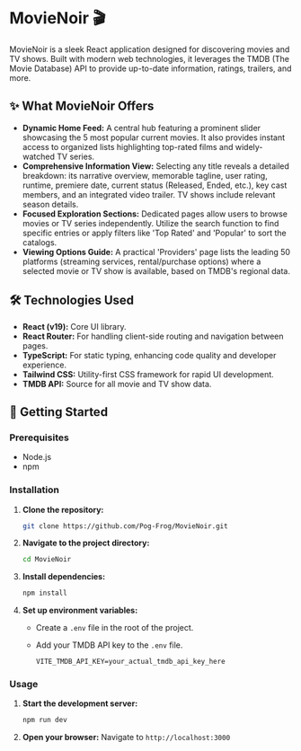 # MovieNoir 🎬

MovieNoir is a sleek React application designed for discovering movies and TV shows. Built with modern web technologies, it leverages the TMDB (The Movie Database) API to provide up-to-date information, ratings, trailers, and more.
## ✨ What MovieNoir Offers

*   **Dynamic Home Feed:** A central hub featuring a prominent slider showcasing the 5 most popular current movies. It also provides instant access to organized lists highlighting top-rated films and widely-watched TV series.
*   **Comprehensive Information View:** Selecting any title reveals a detailed breakdown: its narrative overview, memorable tagline, user rating, runtime, premiere date, current status (Released, Ended, etc.), key cast members, and an integrated video trailer. TV shows include relevant season details.
*   **Focused Exploration Sections:** Dedicated pages allow users to browse movies or TV series independently. Utilize the search function to find specific entries or apply filters like 'Top Rated' and 'Popular' to sort the catalogs.
*   **Viewing Options Guide:** A practical 'Providers' page lists the leading 50 platforms (streaming services, rental/purchase options) where a selected movie or TV show is available, based on TMDB's regional data.

## 🛠️ Technologies Used

*   **React (v19):** Core UI library.
*   **React Router:** For handling client-side routing and navigation between pages.
*   **TypeScript:** For static typing, enhancing code quality and developer experience.
*   **Tailwind CSS:** Utility-first CSS framework for rapid UI development.
*   **TMDB API:** Source for all movie and TV show data.

## 🚀 Getting Started

### Prerequisites

*   Node.js
*   npm

### Installation

1.  **Clone the repository:**
    ```bash
    git clone https://github.com/Pog-Frog/MovieNoir.git
    ```

2.  **Navigate to the project directory:**
    ```bash
    cd MovieNoir
    ```

3.  **Install dependencies:**
    ```bash
    npm install
    ```
  
4.  **Set up environment variables:**
    *   Create a `.env` file in the root of the project.
    *   Add your TMDB API key to the `.env` file. 
    
        ```env
        VITE_TMDB_API_KEY=your_actual_tmdb_api_key_here
        ```

### Usage

1.  **Start the development server:**
   
    ```bash
    npm run dev
    ```
2.  **Open your browser:**
    Navigate to `http://localhost:3000` 
